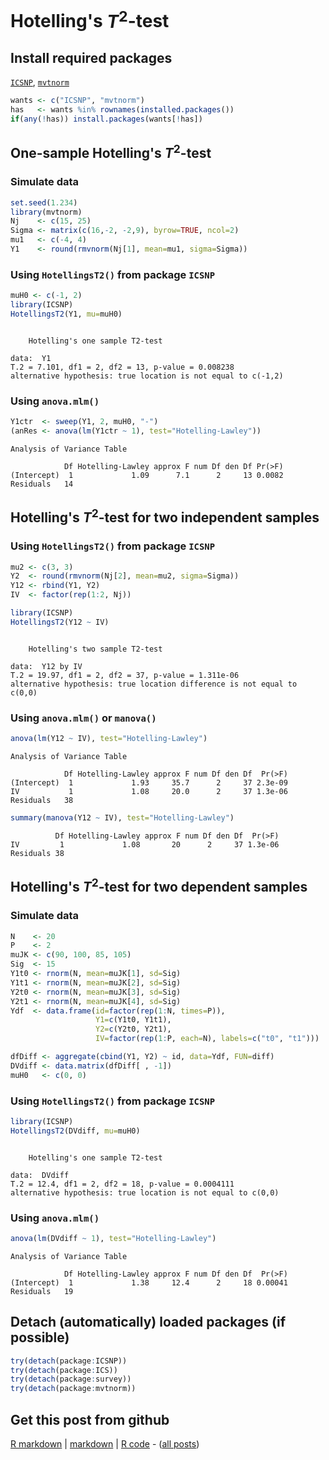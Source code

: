 Hotelling's $T^{2}$-test
=========================

Install required packages
-------------------------

[`ICSNP`](http://cran.r-project.org/package=ICSNP), [`mvtnorm`](http://cran.r-project.org/package=mvtnorm)


```r
wants <- c("ICSNP", "mvtnorm")
has   <- wants %in% rownames(installed.packages())
if(any(!has)) install.packages(wants[!has])
```


One-sample Hotelling's $T^{2}$-test
-------------------------

### Simulate data


```r
set.seed(1.234)
library(mvtnorm)
Nj    <- c(15, 25)
Sigma <- matrix(c(16,-2, -2,9), byrow=TRUE, ncol=2)
mu1   <- c(-4, 4)
Y1    <- round(rmvnorm(Nj[1], mean=mu1, sigma=Sigma))
```


### Using `HotellingsT2()` from package `ICSNP`


```r
muH0 <- c(-1, 2)
library(ICSNP)
HotellingsT2(Y1, mu=muH0)
```

```

	Hotelling's one sample T2-test

data:  Y1 
T.2 = 7.101, df1 = 2, df2 = 13, p-value = 0.008238
alternative hypothesis: true location is not equal to c(-1,2) 

```


### Using `anova.mlm()`


```r
Y1ctr  <- sweep(Y1, 2, muH0, "-")
(anRes <- anova(lm(Y1ctr ~ 1), test="Hotelling-Lawley"))
```

```
Analysis of Variance Table

            Df Hotelling-Lawley approx F num Df den Df Pr(>F)
(Intercept)  1             1.09      7.1      2     13 0.0082
Residuals   14                                               
```


Hotelling's $T^{2}$-test for two independent samples
-------------------------

### Using `HotellingsT2()` from package `ICSNP`


```r
mu2 <- c(3, 3)
Y2  <- round(rmvnorm(Nj[2], mean=mu2, sigma=Sigma))
Y12 <- rbind(Y1, Y2)
IV  <- factor(rep(1:2, Nj))
```



```r
library(ICSNP)
HotellingsT2(Y12 ~ IV)
```

```

	Hotelling's two sample T2-test

data:  Y12 by IV 
T.2 = 19.97, df1 = 2, df2 = 37, p-value = 1.311e-06
alternative hypothesis: true location difference is not equal to c(0,0) 

```


### Using `anova.mlm()` or `manova()`


```r
anova(lm(Y12 ~ IV), test="Hotelling-Lawley")
```

```
Analysis of Variance Table

            Df Hotelling-Lawley approx F num Df den Df  Pr(>F)
(Intercept)  1             1.93     35.7      2     37 2.3e-09
IV           1             1.08     20.0      2     37 1.3e-06
Residuals   38                                                
```

```r
summary(manova(Y12 ~ IV), test="Hotelling-Lawley")
```

```
          Df Hotelling-Lawley approx F num Df den Df  Pr(>F)
IV         1             1.08       20      2     37 1.3e-06
Residuals 38                                                
```


Hotelling's $T^{2}$-test for two dependent samples
-------------------------

### Simulate data


```r
N    <- 20
P    <- 2
muJK <- c(90, 100, 85, 105)
Sig  <- 15
Y1t0 <- rnorm(N, mean=muJK[1], sd=Sig)
Y1t1 <- rnorm(N, mean=muJK[2], sd=Sig)
Y2t0 <- rnorm(N, mean=muJK[3], sd=Sig)
Y2t1 <- rnorm(N, mean=muJK[4], sd=Sig)
Ydf  <- data.frame(id=factor(rep(1:N, times=P)),
                   Y1=c(Y1t0, Y1t1),
                   Y2=c(Y2t0, Y2t1),
                   IV=factor(rep(1:P, each=N), labels=c("t0", "t1")))
```



```r
dfDiff <- aggregate(cbind(Y1, Y2) ~ id, data=Ydf, FUN=diff)
DVdiff <- data.matrix(dfDiff[ , -1])
muH0   <- c(0, 0)
```


### Using `HotellingsT2()` from package `ICSNP`


```r
library(ICSNP)
HotellingsT2(DVdiff, mu=muH0)
```

```

	Hotelling's one sample T2-test

data:  DVdiff 
T.2 = 12.4, df1 = 2, df2 = 18, p-value = 0.0004111
alternative hypothesis: true location is not equal to c(0,0) 

```


### Using `anova.mlm()`


```r
anova(lm(DVdiff ~ 1), test="Hotelling-Lawley")
```

```
Analysis of Variance Table

            Df Hotelling-Lawley approx F num Df den Df  Pr(>F)
(Intercept)  1             1.38     12.4      2     18 0.00041
Residuals   19                                                
```


Detach (automatically) loaded packages (if possible)
-------------------------


```r
try(detach(package:ICSNP))
try(detach(package:ICS))
try(detach(package:survey))
try(detach(package:mvtnorm))
```


Get this post from github
----------------------------------------------

[R markdown](https://github.com/dwoll/RExRepos/raw/master/Rmd/multHotelling.Rmd) | [markdown](https://github.com/dwoll/RExRepos/raw/master/md/multHotelling.md) | [R code](https://github.com/dwoll/RExRepos/raw/master/R/multHotelling.R) - ([all posts](https://github.com/dwoll/RExRepos))
